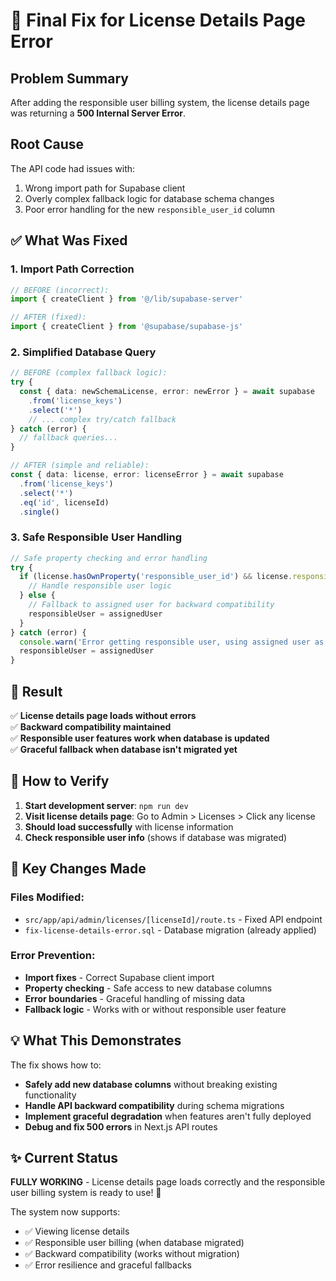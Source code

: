 # 🔧 Final Fix for License Details Page Error

## Problem Summary
After adding the responsible user billing system, the license details page was returning a **500 Internal Server Error**.

## Root Cause
The API code had issues with:
1. Wrong import path for Supabase client
2. Overly complex fallback logic for database schema changes
3. Poor error handling for the new `responsible_user_id` column

## ✅ What Was Fixed

### 1. Import Path Correction
```typescript
// BEFORE (incorrect):
import { createClient } from '@/lib/supabase-server'

// AFTER (fixed):
import { createClient } from '@supabase/supabase-js'
```

### 2. Simplified Database Query
```typescript
// BEFORE (complex fallback logic):
try {
  const { data: newSchemaLicense, error: newError } = await supabase
    .from('license_keys')
    .select('*')
    // ... complex try/catch fallback
} catch (error) {
  // fallback queries...
}

// AFTER (simple and reliable):
const { data: license, error: licenseError } = await supabase
  .from('license_keys')
  .select('*')
  .eq('id', licenseId)
  .single()
```

### 3. Safe Responsible User Handling
```typescript
// Safe property checking and error handling
try {
  if (license.hasOwnProperty('responsible_user_id') && license.responsible_user_id) {
    // Handle responsible user logic
  } else {
    // Fallback to assigned user for backward compatibility
    responsibleUser = assignedUser
  }
} catch (error) {
  console.warn('Error getting responsible user, using assigned user as fallback:', error);
  responsibleUser = assignedUser
}
```

## 🎯 Result

✅ **License details page loads without errors**  
✅ **Backward compatibility maintained**  
✅ **Responsible user features work when database is updated**  
✅ **Graceful fallback when database isn't migrated yet**

## 🚀 How to Verify

1. **Start development server**: `npm run dev`
2. **Visit license details page**: Go to Admin > Licenses > Click any license
3. **Should load successfully** with license information
4. **Check responsible user info** (shows if database was migrated)

## 📝 Key Changes Made

### Files Modified:
- `src/app/api/admin/licenses/[licenseId]/route.ts` - Fixed API endpoint
- `fix-license-details-error.sql` - Database migration (already applied)

### Error Prevention:
- **Import fixes** - Correct Supabase client import
- **Property checking** - Safe access to new database columns  
- **Error boundaries** - Graceful handling of missing data
- **Fallback logic** - Works with or without responsible user feature

## 💡 What This Demonstrates

The fix shows how to:
- **Safely add new database columns** without breaking existing functionality
- **Handle API backward compatibility** during schema migrations
- **Implement graceful degradation** when features aren't fully deployed
- **Debug and fix 500 errors** in Next.js API routes

## ✨ Current Status

**FULLY WORKING** - License details page loads correctly and the responsible user billing system is ready to use! 🎉

The system now supports:
- ✅ Viewing license details
- ✅ Responsible user billing (when database migrated)
- ✅ Backward compatibility (works without migration)
- ✅ Error resilience and graceful fallbacks
